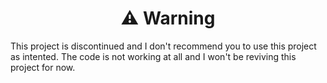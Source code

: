 <h1 align="center">⚠ Warning</h1>

This project is discontinued and I don't recommend you to use this project as intented. The code is not working at all and I won't be reviving this project for now.
